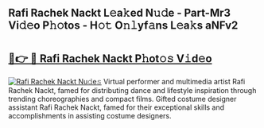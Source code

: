 ## Rafi Rachek Nackt L𝚎a𝚔ed N𝚞𝚍e - Part-Mr3 Vi𝚍𝚎o P𝚑𝚘tos - H𝚘𝚝 O𝚗𝚕yf𝚊ns L𝚎a𝚔s aNFv2

# <h2><a href="http://kf3gtk.oniu.top/?m=Rafi+Rachek+Nackt">🔗👉 🔴 Rafi Rachek Nackt P𝚑ot𝚘𝚜 V𝚒d𝚎o</a></h2>

[![Rafi Rachek Nackt Nu𝚍e𝚜](https://i.imgur.com/0qMVB7G.gif)](http://kf3gtk.oniu.top/?m=Rafi+Rachek+Nackt)
Virtual performer and multimedia artist Rafi Rachek Nackt, famed for distributing dance and lifestyle inspiration through trending choreographies and compact films. Gifted costume designer assistant Rafi Rachek Nackt, famed for their exceptional skills and accomplishments in assisting costume designers.  
